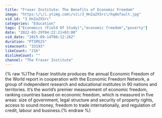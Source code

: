 ```yaml
---
title: "Fraser Institute: The Benefits of Economic Freedom"
image: "https:\/\/i.ytimg.com\/vi\/3_HnZa2XSrc\/hqdefault.jpg"
vid_id: "3_HnZa2XSrc"
categories: "Education"
tags: ["Economics (Field Of Study)","economic freedom","poverty"]
date: "2022-03-29T04:22:21+03:00"
vid_date: "2015-09-14T00:12:26Z"
duration: "PT1M52S"
viewcount: "33193"
likeCount: "216"
dislikeCount: ""
channel: "The Fraser Institute"
---
```

{% raw %}The Fraser Institute produces the annual Economic Freedom of the World report in cooperation with the Economic Freedom Network, a group of independent research and educational institutes in 90 nations and territories. It’s the world’s premier measurement of economic freedom, ranking countries based on economic freedom, which is measured in five areas: size of government, legal structure and security of property rights, access to sound money, freedom to trade internationally, and regulation of credit, labour and business.{% endraw %}
